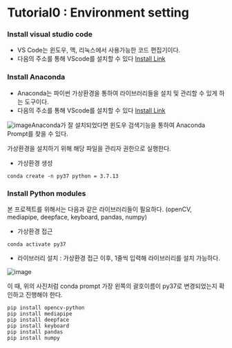 # Tutorial0 : Environment setting

### Install visual studio code
   - VS Code는 윈도우, 맥, 리눅스에서 사용가능한 코드 편집기이다.
   - 다음의 주소를 통해 VScode를 설치할 수 있다 [Install Link](https://code.visualstudio.com/Download)





### Install Anaconda
   - Anaconda는 파이썬 가상환경을 통하여 라이브러리들을 설치 및 관리할 수 있게 하는 도구이다.
   - 다음의 주소를 통해 VScode를 설치할 수 있다 [Install Link](https://www.anaconda.com/products/distribution#download-section)


![image](https://user-images.githubusercontent.com/84506968/176124514-1a0ec6cc-c4b7-460d-b18d-ce078bd05aa2.png)Anaconda가 잘 설치되었다면 윈도우 검색기능을 통하여 Anaconda Prompt를 찾을 수 있다.

가상환경을 설치하기 위해 해당 파일을 관리자 권한으로 실행한다.


   - 가상환경 생성

```text
conda create -n py37 python = 3.7.13
```



### Install Python modules
본 프로젝트를 위해서는 다음과 같은 라이브러리들이 필요하다.
(openCV, mediapipe, deepface, keyboard, pandas, numpy)

   - 가상환경 접근

```text
conda activate py37
```
   - 라이브러리 설치 : 가상환경 접근 이후, 1줄씩 입력해 라이브러리를 설치 가능하다.

![image](https://user-images.githubusercontent.com/84506968/176129451-1482f9b1-c18b-4851-9aa9-fb8c137f4252.png)

이 때, 위의 사진처럼 conda prompt 가장 왼쪽의 괄호이름이 py37로 변경되었는지 확인하고 진행해야 한다.

```text
pip install opencv-python
pip install mediapipe
pip install deepface
pip install keyboard
pip install pandas
pip install numpy
```
